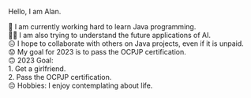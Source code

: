 Hello, I am Alan.

🤪 I am currently working hard to learn Java programming.  
😵‍💫 I am also trying to understand the future applications of AI.  
😑 I hope to collaborate with others on Java projects, even if it is unpaid.  
😟 My goal for 2023 is to pass the OCPJP certification.  
🙃 2023 Goal:  
    1. Get a girlfriend.  
    2. Pass the OCPJP certification.  
😔 Hobbies: I enjoy contemplating about life.